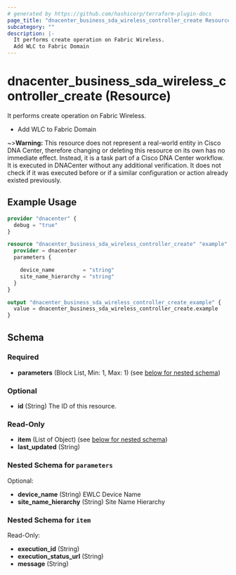 ```yaml
---
# generated by https://github.com/hashicorp/terraform-plugin-docs
page_title: "dnacenter_business_sda_wireless_controller_create Resource - terraform-provider-dnacenter"
subcategory: ""
description: |-
  It performs create operation on Fabric Wireless.
  Add WLC to Fabric Domain
---
```


# dnacenter_business_sda_wireless_controller_create (Resource)

It performs create operation on Fabric Wireless.

- Add WLC to Fabric Domain

~>**Warning:**
This resource does not represent a real-world entity in Cisco DNA Center, therefore changing or deleting this resource on its own has no immediate effect.
Instead, it is a task part of a Cisco DNA Center workflow. It is executed in DNACenter without any additional verification. It does not check if it was executed before or if a similar configuration or action already existed previously.
## Example Usage

```terraform
provider "dnacenter" {
  debug = "true"
}

resource "dnacenter_business_sda_wireless_controller_create" "example" {
  provider = dnacenter
  parameters {

    device_name         = "string"
    site_name_hierarchy = "string"
  }
}

output "dnacenter_business_sda_wireless_controller_create_example" {
  value = dnacenter_business_sda_wireless_controller_create.example
}
```

<!-- schema generated by tfplugindocs -->
## Schema

### Required

- **parameters** (Block List, Min: 1, Max: 1) (see [below for nested schema](#nestedblock--parameters))

### Optional

- **id** (String) The ID of this resource.

### Read-Only

- **item** (List of Object) (see [below for nested schema](#nestedatt--item))
- **last_updated** (String)

<a id="nestedblock--parameters"></a>
### Nested Schema for `parameters`

Optional:

- **device_name** (String) EWLC Device Name
- **site_name_hierarchy** (String) Site Name Hierarchy


<a id="nestedatt--item"></a>
### Nested Schema for `item`

Read-Only:

- **execution_id** (String)
- **execution_status_url** (String)
- **message** (String)


